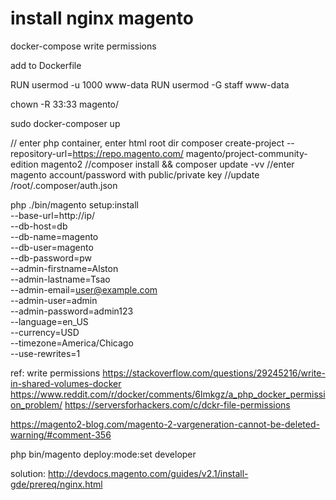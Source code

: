 # install nginx magento

docker-compose write permissions

add to Dockerfile

RUN usermod -u 1000 www-data
RUN usermod -G staff www-data

chown -R 33:33 magento/

sudo docker-composer up

// enter php container, enter html root dir
composer create-project --repository-url=https://repo.magento.com/ magento/project-community-edition magento2
//composer install && composer update -vv
//enter magento account/password with public/private key
//update /root/.composer/auth.json

php ./bin/magento setup:install \
--base-url=http://ip/ \
--db-host=db \
--db-name=magento \
--db-user=magento \
--db-password=pw \
--admin-firstname=Alston \
--admin-lastname=Tsao \
--admin-email=user@example.com \
--admin-user=admin \
--admin-password=admin123 \
--language=en_US \
--currency=USD \
--timezone=America/Chicago \
--use-rewrites=1

ref: write permissions
https://stackoverflow.com/questions/29245216/write-in-shared-volumes-docker
https://www.reddit.com/r/docker/comments/6lmkgz/a_php_docker_permission_problem/
https://serversforhackers.com/c/dckr-file-permissions

https://magento2-blog.com/magento-2-vargeneration-cannot-be-deleted-warning/#comment-356

php bin/magento deploy:mode:set developer

solution: http://devdocs.magento.com/guides/v2.1/install-gde/prereq/nginx.html

